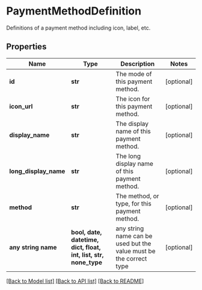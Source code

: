 # PaymentMethodDefinition

Definitions of a payment method including icon, label, etc.

## Properties
Name | Type | Description | Notes
------------ | ------------- | ------------- | -------------
**id** | **str** | The mode of this payment method. | [optional] 
**icon_url** | **str** | The icon for this payment method. | [optional] 
**display_name** | **str** | The display name of this payment method. | [optional] 
**long_display_name** | **str** | The long display name of this payment method. | [optional] 
**method** | **str** | The method, or type, for this payment method. | [optional] 
**any string name** | **bool, date, datetime, dict, float, int, list, str, none_type** | any string name can be used but the value must be the correct type | [optional]

[[Back to Model list]](../README.md#documentation-for-models) [[Back to API list]](../README.md#documentation-for-api-endpoints) [[Back to README]](../README.md)


